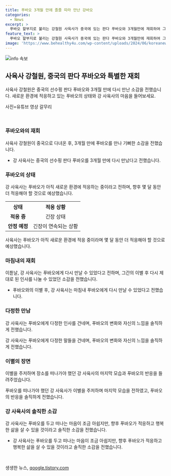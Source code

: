 ```yaml
---
title: 푸바오 3개월 만에 졸졸 따라 만난 강바오
categories:
  - News
excerpt: >
  푸바오 할부지로 불리는 강철원 사육사가 중국에 있는 판다 푸바오와 3개월만에 재회하여 그 이야기가 화제다. 12일 유튜브 채널 말하는동물원 뿌빠TV에 공개된 영상에서 강 사육사는 중국에서의 재회와 푸바오의 적응 과정을 공유했다. 또한, 푸바오와의 다음 만남을 기대하는 강 사육사의 이야기도 큰 관심을 받고 있다. 강 사육사의 푸바오에 대한 애정과 이별 장면은 많은 이들의 관심을 끌고 있다.
feature_text: >
  푸바오 할부지로 불리는 강철원 사육사가 중국에 있는 판다 푸바오와 3개월만에 재회하여 그 이야기가 화제다. 12일 유튜브 채널 말하는동물원 뿌빠TV에 공개된 영상에서 강 사육사는 중국에서의 재회와 푸바오의 적응 과정을 공유했다. 또한, 푸바오와의 다음 만남을 기대하는 강 사육사의 이야기도 큰 관심을 받고 있다. 강 사육사의 푸바오에 대한 애정과 이별 장면은 많은 이들의 관심을 끌고 있다.
image: 'https://www.behealthy4u.com/wp-content/uploads/2024/06/koreanews.jpg'
---
```


<p><img src="https://www.behealthy4u.com/wp-content/uploads/2024/06/koreanews.jpg" alt="info 속보" /></p>

<h2 data-ke-size="size26">사육사 강철원, 중국의 판다 푸바오와 특별한 재회</h2>

<p>사육사 강철원은 중국의 선수핑 판다 푸바오와 3개월 만에 다시 만난 소감을 전했습니다. 새로운 환경에 적응하고 있는 푸바오의 상태와 강 사육사의 마음을 들어보세요.</p>

<p data-ke-size="size16">사진=유튜브 영상 갈무리</p>

<p data-ke-size="size16">&nbsp;</p>

<h3 data-ke-size="size24">푸바오와의 재회</h3>

<p>사육사 강철원이 중국으로 다녀온 후, 3개월 만에 푸바오를 만나 기뻐한 소감을 전했습니다.</p>

<ul>
<li>강 사육사는 중국의 선수핑 판다 푸바오를 3개월 만에 다시 만났다고 전했습니다.</li>
</ul>

<h3 data-ke-size="size24">푸바오의 상태</h3>

<p>강 사육사는 푸바오가 아직 새로운 환경에 적응하는 중이라고 전하며, 향후 몇 달 동안 더 적응해야 할 것으로 예상했습니다.</p>

<table>
  <tr>
    <th>상태</th>
    <th>적응 상황</th>
  </tr>
  <tr>
    <td style="text-align: center; height: 17px;"><b>적응 중</b></td>
    <td style="text-align: center; height: 17px;">긴장 상태</td>
  </tr>
  <tr>
    <td style="text-align: center; height: 17px;"><b>안정 예정</b></td>
    <td style="text-align: center; height: 17px;">긴장이 연속되는 상황</td>
  </tr>
</table>

<p data-ke-size="size16">사육사는 푸바오가 아직 새로운 환경에 적응 중이라며 몇 달 동안 더 적응해야 할 것으로 예상했습니다.</p>

<h3 data-ke-size="size24">마침내의 재회</h3>

<p>이튿날, 강 사육사는 푸바오에게 다시 만날 수 있었다고 전하며, 그간의 이별 후 다시 제대로 된 인사를 나눌 수 있었던 소감을 전했습니다.</p>

<ul>
<li>푸바오와의 이별 후, 강 사육사는 마침내 푸바오에게 다시 만날 수 있었다고 전했습니다.</li>
</ul>

<h3 data-ke-size="size24">다정한 만남</h3>

<p>강 사육사는 푸바오에게 다정한 인사를 건네며, 푸바오의 변화와 자신의 느낌을 솔직하게 전했습니다.</p>

<p data-ke-size="size16">강 사육사는 푸바오에게 다정한 말들을 건네며, 푸바오의 변화와 자신의 느낌을 솔직하게 전했습니다.</p>

<h3 data-ke-size="size24">이별의 장면</h3>

<p>이별을 주저하며 장소를 떠나가야 했던 강 사육사의 마지막 모습과 푸바오의 반응을 들려주었습니다.</p>

<p data-ke-size="size16">푸바오를 떠나가야 했던 강 사육사가 이별을 주저하며 마지막 모습을 전하였고, 푸바오의 반응을 솔직하게 전했습니다.</p>

<h3 data-ke-size="size24">강 사육사의 솔직한 소감</h3>

<p>강 사육사는 푸바오를 두고 떠나는 마음이 조금 아쉽지만, 향후 푸바오가 적응하고 행복한 삶을 살 수 있을 것이라고 솔직한 소감을 전했습니다.</p>

<ul>
<li>강 사육사는 푸바오를 두고 떠나는 마음이 조금 아쉽지만, 향후 푸바오가 적응하고 행복한 삶을 살 수 있을 것이라고 솔직한 소감을 전했습니다.</li>
</ul>

<p data-ke-size="size16">&nbsp;</p>
생생한 뉴스, <a href="https://qoogle.tistory.com" rel="dofollow">qoogle.tistory.com</a>


